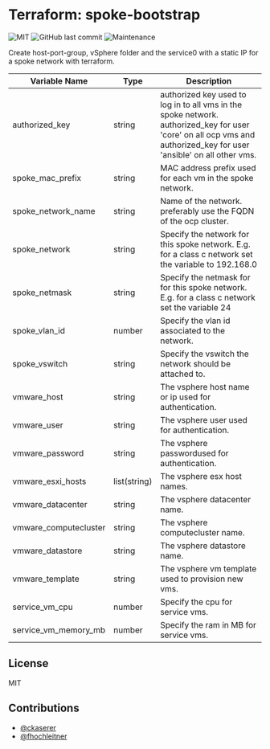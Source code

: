 # Terraform: spoke-bootstrap

![MIT](https://img.shields.io/badge/license-MIT-brightgreen.svg?style=flat-square)
![GitHub last commit](https://img.shields.io/github/last-commit/gepaplexx/terraform-spoke-bootstrap?style=flat-square)
![Maintenance](https://img.shields.io/maintenance/yes/2022?style=flat-square)

Create host-port-group, vSphere folder and the service0 with a static IP for a spoke network with terraform.

Variable Name | Type | Description
------------ | ------------- | -------------
authorized_key | string | authorized key used to log in to all vms in the spoke network. authorized_key for user 'core' on all ocp vms and authorized_key for user 'ansible' on all other vms.
spoke_mac_prefix | string | MAC address prefix used for each vm in the spoke network.
spoke_network_name | string | Name of the network. preferably use the FQDN of the ocp cluster.
spoke_network | string | Specify the network for this spoke network. E.g. for a class c network set the variable to 192.168.0
spoke_netmask | string | Specify the netmask for for this spoke network. E.g. for a class c network set the variable 24
spoke_vlan_id | number | Specify the vlan id associated to the network.
spoke_vswitch | string | Specify the vswitch the network should be attached to.
vmware_host | string | The vsphere host name or ip used for authentication.
vmware_user | string | The vsphere user used for authentication.
vmware_password | string | The vsphere passwordused for authentication.
vmware_esxi_hosts | list(string) | The vsphere esx host names.
vmware_datacenter | string | The vsphere datacenter name.
vmware_computecluster | string | The vsphere computecluster name.
vmware_datastore | string | The vsphere datastore name.
vmware_template | string | The vsphere vm template used to provision new vms.
service_vm_cpu | number | Specify the cpu for service vms.
service_vm_memory_mb | number | Specify the ram in MB for service vms.

## License

MIT

## Contributions

- [@ckaserer](https://github.com/ckaserer)
- [@fhochleitner](https://github.com/fhochleitner)
